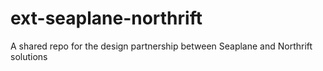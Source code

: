 # ext-seaplane-northrift
A shared repo for the design partnership between Seaplane and Northrift solutions
